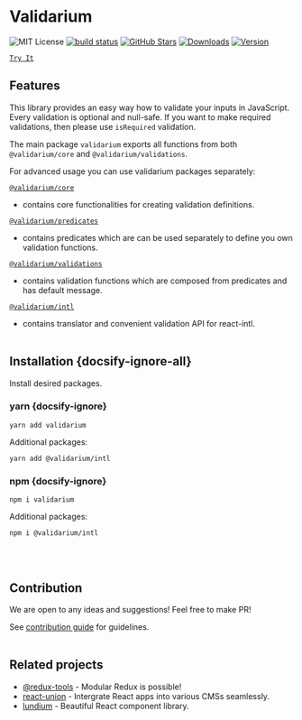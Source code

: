 # Validarium 

![MIT License][license-badge]
[![build status](https://img.shields.io/travis/lundegaard/validarium/master.svg?style=flat-square)](https://travis-ci.org/lundegaard/validarium)
[![GitHub Stars](https://img.shields.io/github/stars/lundegaard/validarium)](https://github.com/lundegaard/validarium)
[![Downloads][downloads-badge]][npm]
[![Version][version-badge]][npm]

[downloads-badge]: https://img.shields.io/npm/dm/@validarium/core.svg
[version-badge]: https://flat.badgen.net/npm/v/@validarium/core
[license-badge]: https://flat.badgen.net/badge/license/MIT/blue
[npm]: https://npmjs.com/package/@validarium/core

[`Try It`](https://runkit.com/aizerin/validarium)

## Features

This library provides an easy way how to validate your inputs in JavaScript.
Every validation is optional and null-safe. If you want to make required validations, then please use `isRequired` validation.

The main package `validarium` exports all functions from both `@validarium/core` and `@validarium/validations`. 

For advanced usage you can use validarium packages separately:

[`@validarium/core`](packages/core)

- contains core functionalities for creating validation definitions.

[`@validarium/predicates`](packages/predicates)

- contains predicates which are can be used separately to define you own validation functions.

[`@validarium/validations`](packages/validations)

- contains validation functions which are composed from predicates and has default message.

[`@validarium/intl`](packages/intl)

- contains translator and convenient validation API for react-intl.
  <br />
  <br />

## Installation {docsify-ignore-all}

Install desired packages.

### yarn {docsify-ignore}

```
yarn add validarium
```

Additional packages:
```
yarn add @validarium/intl
```

### npm {docsify-ignore}

```
npm i validarium
```

Additional packages:

```
npm i @validarium/intl
```

<br />
<br />

## Contribution

We are open to any ideas and suggestions! Feel free to make PR!

See [contribution guide](contributing) for guidelines.
<br />
<br />

## Related projects

* [@redux-tools](https://github.com/lundegaard/redux-tools) - Modular Redux is possible!
* [react-union](https://github.com/lundegaard/react-union) - Intergrate React apps into various CMSs seamlessly.
* [lundium](https://github.com/lundegaard/lundium) - Beautiful React component library.
